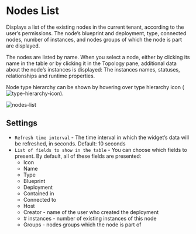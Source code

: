 # Nodes List
Displays a list of the existing nodes in the current tenant, according to the user’s permissions. The node’s blueprint and deployment, type, connected nodes, number of instances, and nodes groups of which the node is part are displayed.

The nodes are listed by name. When you select a node, either by clicking its name in the table or by clicking it in the Topology pane, additional data about the node’s instances is displayed: The instances names, statuses, relationships and runtime properties.

Node type hierarchy can be shown by hovering over type hierarchy icon (![type-hierarchy-icon]( /images/ui/icons/type-hierarchy-icon.png )).

![nodes-list]( /images/ui/widgets/nodes-list-2.png )


## Settings

* `Refresh time interval` - The time interval in which the widget’s data will be refreshed, in seconds. Default: 10 seconds
* `List of fields to show in the table` - You can choose which fields to present. By default, all of these fields are presented:
   * Icon
   * Name
   * Type
   * Blueprint
   * Deployment
   * Contained in
   * Connected to
   * Host
   * Creator - name of the user who created the deployment
   * \# instances - number of existing instances of this node
   * Groups - nodes groups which the node is part of
